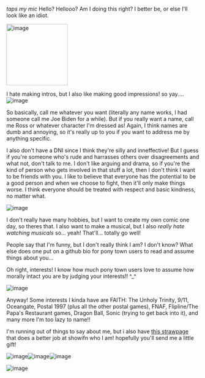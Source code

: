 *taps my mic* Hello? Hellooo? Am I doing this right? I better be, or else I'll look like an idiot.

<img width="160" alt="image" src="https://github.com/user-attachments/assets/8fca43bd-32e8-48ea-89b6-fadaf139e8da">


I hate making intros, but I also like making good impressions! so yay....
![image](https://github.com/user-attachments/assets/5a368817-fbf4-4e78-a066-0fb4f1344cea)

So basically, call me whatever you want (literally any name works, I had someone call me Joe Biden for a while). But if you really want a name, call me Ross or whatever character I'm dressed as! Again, I think names are dumb and annoying, so it's really up to you if you want to address me by anything specific.

I also don't have a DNI since I think they're silly and inneffective! But I guess if you're someone who's rude and harrasses others over disagreements and what not, don't talk to me. I don't like arguing and drama, so if you're the kind of person who gets involved in that stuff a lot, then I don't think I want to be friends with you. I like to believe that everyone has the potential to be a good person and when we choose to fight, then it'll only make things worse. I think everyone should be treated with respect and basic kindness, no matter what.

![image](https://github.com/user-attachments/assets/64135aa5-c907-436d-81ad-a4afcf74382e)

I don't really have many hobbies, but I want to create my own comic one day, so theres that. I also want to make a musical, but I also *really hate watching musicals* so... yeah! That'll... totally go well!

People say that I'm funny, but I don't really think I am? I don't know? What else does one put on a github bio for pony town users to read and assume things about you...

Oh right, interests! I know how much pony town users love to assume how morally intact you are by judging your interests!! ^_^

![image](https://github.com/user-attachments/assets/56ad3490-9527-46db-9a2d-a2e5c66d6d05)

Anyway! Some interests I kinda have are FAITH: The Unholy Trinity, 9/11, Oceangate, Postal 1997 (plus all the other postal games), FNAF, Flipline/The Papa's Restaurant games, Dragon Ball, Sonic (trying to get back into it), and many more I'm too lazy to name!!

I'm running out of things to say about me, but i also have [this strawpage](https://nostalgiahog.straw.page) that does a better job at showifn who I am! hopefully you'll send me a little gift!

![image](https://github.com/user-attachments/assets/427fd934-16f5-4c2e-91c6-b146bb0a0c98)![image](https://github.com/user-attachments/assets/f2794642-be41-4cd6-9582-9615fa1e8911)![image](https://github.com/user-attachments/assets/8af31c63-20ec-4a77-b530-4d2cca84230c)


![image](https://github.com/user-attachments/assets/ad7dba7c-a325-48ac-8775-7a45dddf3300)


